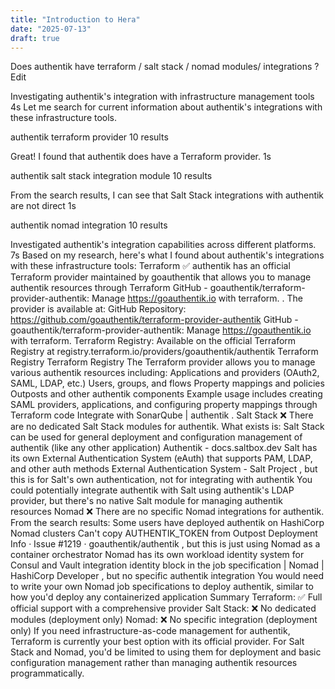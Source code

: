 ```yaml
---
title: "Introduction to Hera"
date: "2025-07-13"
draft: true
---
```


Does authentik have terraform / salt stack / nomad modules/ integrations ?
Edit

Investigating authentik's integration with infrastructure management tools
4s
Let me search for current information about authentik's integrations with these infrastructure tools.

authentik terraform provider
10 results

Great! I found that authentik does have a Terraform provider.
1s

authentik salt stack integration module
10 results

From the search results, I can see that Salt Stack integrations with authentik are not direct
1s

authentik nomad integration
10 results

Investigated authentik's integration capabilities across different platforms.
7s
Based on my research, here's what I found about authentik's integrations with these infrastructure tools:
Terraform ✅
authentik has an official Terraform provider maintained by goauthentik that allows you to manage authentik resources through Terraform 
GitHub - goauthentik/terraform-provider-authentik: Manage https://goauthentik.io with terraform.
. The provider is available at:
GitHub Repository: https://github.com/goauthentik/terraform-provider-authentik
GitHub - goauthentik/terraform-provider-authentik: Manage https://goauthentik.io with terraform.
Terraform Registry: Available on the official Terraform Registry at registry.terraform.io/providers/goauthentik/authentik 
Terraform Registry
Terraform Registry
The Terraform provider allows you to manage various authentik resources including:
Applications and providers (OAuth2, SAML, LDAP, etc.)
Users, groups, and flows
Property mappings and policies
Outposts and other authentik components
Example usage includes creating SAML providers, applications, and configuring property mappings through Terraform code 
Integrate with SonarQube | authentik
.
Salt Stack ❌
There are no dedicated Salt Stack modules for authentik. What exists is:
Salt Stack can be used for general deployment and configuration management of authentik (like any other application) 
Authentik - docs.saltbox.dev
Salt has its own External Authentication System (eAuth) that supports PAM, LDAP, and other auth methods 
External Authentication System - Salt Project
, but this is for Salt's own authentication, not for integrating with authentik
You could potentially integrate authentik with Salt using authentik's LDAP provider, but there's no native Salt module for managing authentik resources
Nomad ❌
There are no specific Nomad integrations for authentik. From the search results:
Some users have deployed authentik on HashiCorp Nomad clusters
Can't copy AUTHENTIK_TOKEN from Outpost Deployment Info · Issue #1219 · goauthentik/authentik
, but this is just using Nomad as a container orchestrator
Nomad has its own workload identity system for Consul and Vault integration
identity block in the job specification | Nomad | HashiCorp Developer
, but no specific authentik integration
You would need to write your own Nomad job specifications to deploy authentik, similar to how you'd deploy any containerized application
Summary
Terraform: ✅ Full official support with a comprehensive provider
Salt Stack: ❌ No dedicated modules (deployment only)
Nomad: ❌ No specific integration (deployment only)
If you need infrastructure-as-code management for authentik, Terraform is currently your best option with its official provider. For Salt Stack and Nomad, you'd be limited to using them for deployment and basic configuration management rather than managing authentik resources programmatically.